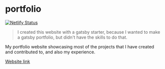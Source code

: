 # portfolio

[![Netlify Status](https://api.netlify.com/api/v1/badges/bea2cf2f-3454-4562-8740-5bd0476564ba/deploy-status)](https://app.netlify.com/sites/endormi-portfolio/deploys)

> I created this website with a gatsby starter, because I wanted to make a gatsby portfolio, but didn't have the skills to do that. 

My portfolio website showcasing most of the projects that I have created and contributed to, and also my experience.

[Website link](https://endormi.io/)
